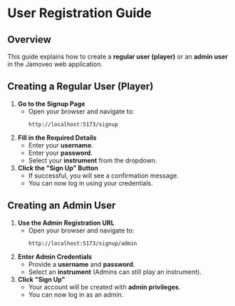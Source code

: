 # User Registration Guide

## Overview
This guide explains how to create a **regular user (player)** or an **admin user** in the Jamoveo web application.

## Creating a Regular User (Player)

1. **Go to the Signup Page**
   - Open your browser and navigate to:
     ```
     http://localhost:5173/signup
     ```
2. **Fill in the Required Details**
   - Enter your **username**.
   - Enter your **password**.
   - Select your **instrument** from the dropdown.
3. **Click the "Sign Up" Button**
   - If successful, you will see a confirmation message.
   - You can now log in using your credentials.

## Creating an Admin User

1. **Use the Admin Registration URL**
   - Open your browser and navigate to:
     ```
     http://localhost:5173/signup/admin
     ```
2. **Enter Admin Credentials**
   - Provide a **username** and **password**.
   - Select an **instrument** (Admins can still play an instrument).
3. **Click "Sign Up"**
   - Your account will be created with **admin privileges**.
   - You can now log in as an admin.


